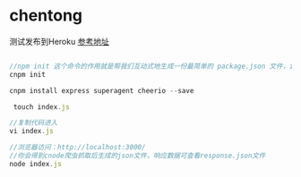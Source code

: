 # chentong
测试发布到Heroku
[参考地址](https://github.com/alsotang/node-lessons/tree/master/lesson12)


``` javascript

//npm init 这个命令的作用就是帮我们互动式地生成一份最简单的 package.json 文件，init 是 initialize 的意思，初始化。
cnpm init

cnpm install express superagent cheerio --save

 touch index.js

//复制代码进入
vi index.js

//浏览器访问：http://localhost:3000/
//你会得到cnode爬虫抓取后生成的json文件，响应数据可查看response.json文件
node index.js



```
